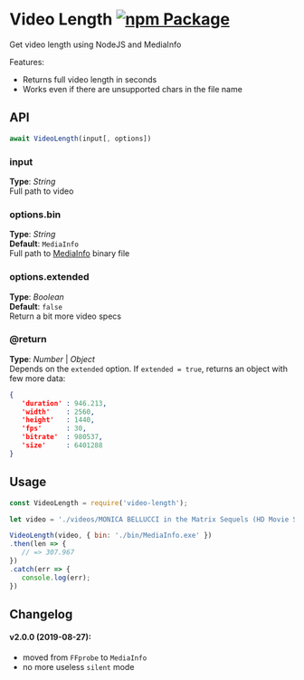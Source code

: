 # Video Length [![npm Package](https://img.shields.io/npm/v/video-length.svg)](https://www.npmjs.org/package/video-length)
Get video length using NodeJS and MediaInfo


Features:
* Returns full video length in seconds
* Works even if there are unsupported chars in the file name



## API

```javascript
await VideoLength(input[, options])
```

### input
**Type**: _String_   
Full path to video


### options.bin
**Type**: _String_  
**Default**: `MediaInfo`  
Full path to [MediaInfo](https://mediaarea.net/ru/MediaInfo) binary file  


### options.extended
**Type**: _Boolean_  
**Default**: `false`  
Return a bit more video specs   


### @return
**Type**: _Number_ | _Object_  
Depends on the `extended` option. If `extended = true`, returns an object with few more data:  
```json
{
   'duration' : 946.213,
   'width'    : 2560,
   'height'   : 1440,
   'fps'      : 30,
   'bitrate'  : 980537,
   'size'     : 6401288
}
```




## Usage
```javascript
const VideoLength = require('video-length');

let video = './videos/MONICA BELLUCCI in the Matrix Sequels (HD Movie Scenes).mp4';

VideoLength(video, { bin: './bin/MediaInfo.exe' })
.then(len => {
   // => 307.967
})
.catch(err => {
   console.log(err);
})
```



## Changelog 
#### v2.0.0 (2019-08-27):
- moved from `FFprobe` to `MediaInfo`
- no more useless `silent` mode
